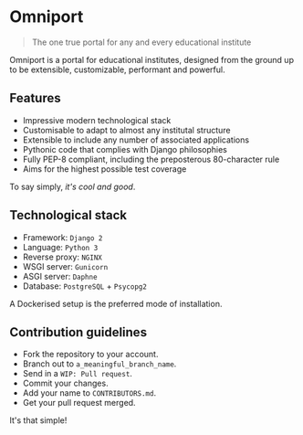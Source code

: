 # Omniport

> The one true portal for any and every educational institute

Omniport is a portal for educational institutes, designed from the ground up to
be extensible, customizable, performant and powerful.

## Features

- Impressive modern technological stack
- Customisable to adapt to almost any institutal structure
- Extensible to include any number of associated applications
- Pythonic code that complies with Django philosophies
- Fully PEP-8 compliant, including the preposterous 80-character rule
- Aims for the highest possible test coverage

To say simply, _it's cool and good_.

## Technological stack

- Framework: `Django 2`
- Language: `Python 3`
- Reverse proxy: `NGINX`
- WSGI server: `Gunicorn`
- ASGI server: `Daphne`
- Database: `PostgreSQL` + `Psycopg2`

A Dockerised setup is the preferred mode of installation.

## Contribution guidelines

- Fork the repository to your account.
- Branch out to `a_meaningful_branch_name`.
- Send in a `WIP: Pull request`.
- Commit your changes.
- Add your name to `CONTRIBUTORS.md`.
- Get your pull request merged.

It's that simple!
